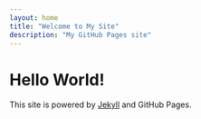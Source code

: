 ```yaml
---
layout: home
title: "Welcome to My Site"
description: "My GitHub Pages site"
---
```


# Hello World!

This site is powered by [Jekyll](https://jekyllrb.com/) and GitHub Pages.
